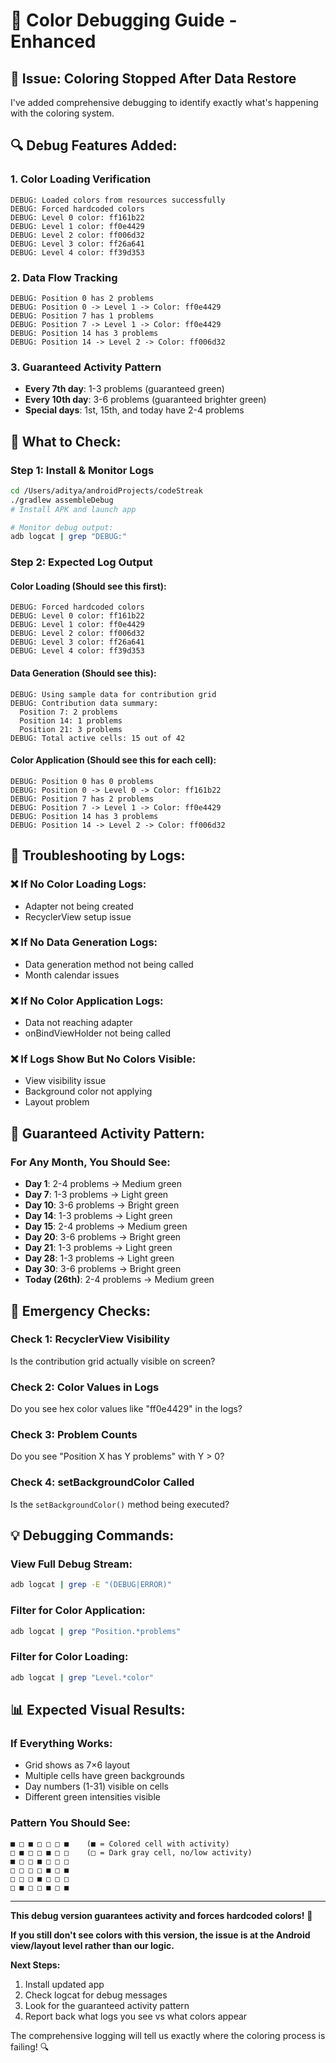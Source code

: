 # 🔧 Color Debugging Guide - Enhanced

## 🚨 **Issue: Coloring Stopped After Data Restore**

I've added comprehensive debugging to identify exactly what's happening with the coloring system.

## 🔍 **Debug Features Added:**

### **1. Color Loading Verification**
```
DEBUG: Loaded colors from resources successfully
DEBUG: Forced hardcoded colors
DEBUG: Level 0 color: ff161b22
DEBUG: Level 1 color: ff0e4429
DEBUG: Level 2 color: ff006d32
DEBUG: Level 3 color: ff26a641
DEBUG: Level 4 color: ff39d353
```

### **2. Data Flow Tracking**
```
DEBUG: Position 0 has 2 problems
DEBUG: Position 0 -> Level 1 -> Color: ff0e4429
DEBUG: Position 7 has 1 problems
DEBUG: Position 7 -> Level 1 -> Color: ff0e4429
DEBUG: Position 14 has 3 problems
DEBUG: Position 14 -> Level 2 -> Color: ff006d32
```

### **3. Guaranteed Activity Pattern**
- **Every 7th day**: 1-3 problems (guaranteed green)
- **Every 10th day**: 3-6 problems (guaranteed brighter green)
- **Special days**: 1st, 15th, and today have 2-4 problems

## 📱 **What to Check:**

### **Step 1: Install & Monitor Logs**
```bash
cd /Users/aditya/androidProjects/codeStreak
./gradlew assembleDebug
# Install APK and launch app

# Monitor debug output:
adb logcat | grep "DEBUG:"
```

### **Step 2: Expected Log Output**

#### **Color Loading (Should see this first):**
```
DEBUG: Forced hardcoded colors
DEBUG: Level 0 color: ff161b22
DEBUG: Level 1 color: ff0e4429
DEBUG: Level 2 color: ff006d32
DEBUG: Level 3 color: ff26a641
DEBUG: Level 4 color: ff39d353
```

#### **Data Generation (Should see this):**
```
DEBUG: Using sample data for contribution grid
DEBUG: Contribution data summary:
  Position 7: 2 problems
  Position 14: 1 problems
  Position 21: 3 problems
DEBUG: Total active cells: 15 out of 42
```

#### **Color Application (Should see this for each cell):**
```
DEBUG: Position 0 has 0 problems
DEBUG: Position 0 -> Level 0 -> Color: ff161b22
DEBUG: Position 7 has 2 problems
DEBUG: Position 7 -> Level 1 -> Color: ff0e4429
DEBUG: Position 14 has 3 problems
DEBUG: Position 14 -> Level 2 -> Color: ff006d32
```

## 🔧 **Troubleshooting by Logs:**

### **❌ If No Color Loading Logs:**
- Adapter not being created
- RecyclerView setup issue

### **❌ If No Data Generation Logs:**
- Data generation method not being called
- Month calendar issues

### **❌ If No Color Application Logs:**
- Data not reaching adapter
- onBindViewHolder not being called

### **❌ If Logs Show But No Colors Visible:**
- View visibility issue
- Background color not applying
- Layout problem

## 🎯 **Guaranteed Activity Pattern:**

### **For Any Month, You Should See:**
- **Day 1**: 2-4 problems → Medium green
- **Day 7**: 1-3 problems → Light green  
- **Day 10**: 3-6 problems → Bright green
- **Day 14**: 1-3 problems → Light green
- **Day 15**: 2-4 problems → Medium green
- **Day 20**: 3-6 problems → Bright green
- **Day 21**: 1-3 problems → Light green
- **Day 28**: 1-3 problems → Light green
- **Day 30**: 3-6 problems → Bright green
- **Today (26th)**: 2-4 problems → Medium green

## 🚨 **Emergency Checks:**

### **Check 1: RecyclerView Visibility**
Is the contribution grid actually visible on screen?

### **Check 2: Color Values in Logs**
Do you see hex color values like "ff0e4429" in the logs?

### **Check 3: Problem Counts**
Do you see "Position X has Y problems" with Y > 0?

### **Check 4: setBackgroundColor Called**
Is the `setBackgroundColor()` method being executed?

## 💡 **Debugging Commands:**

### **View Full Debug Stream:**
```bash
adb logcat | grep -E "(DEBUG|ERROR)"
```

### **Filter for Color Application:**
```bash
adb logcat | grep "Position.*problems"
```

### **Filter for Color Loading:**
```bash
adb logcat | grep "Level.*color"
```

## 📊 **Expected Visual Results:**

### **If Everything Works:**
- Grid shows as 7×6 layout
- Multiple cells have green backgrounds
- Day numbers (1-31) visible on cells
- Different green intensities visible

### **Pattern You Should See:**
```
■ □ ■ □ □ □ ■    (■ = Colored cell with activity)
□ ■ □ □ ■ □ □    (□ = Dark gray cell, no/low activity)
■ □ □ ■ □ □ □
□ □ □ □ ■ □ ■
□ □ □ ■ □ □ □
□ ■ □ □ ■ □ ■
```

---

**This debug version guarantees activity and forces hardcoded colors!** 🎨

**If you still don't see colors with this version, the issue is at the Android view/layout level rather than our logic.**

**Next Steps:**
1. Install updated app
2. Check logcat for debug messages
3. Look for the guaranteed activity pattern
4. Report back what logs you see vs what colors appear

The comprehensive logging will tell us exactly where the coloring process is failing! 🔍
